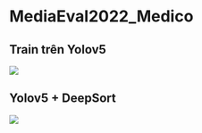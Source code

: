 # MediaEval2022_Medico

## Train trên Yolov5
![](yolov5.gif)

## Yolov5 + DeepSort
![](yolov5anddeepsort.gif)